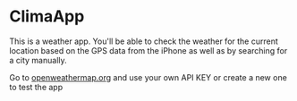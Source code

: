#  ClimaApp

This is a weather app.
You'll be able to check the weather for the current location based on the GPS data from the iPhone as well as by searching for a city manually. 

Go to [openweathermap.org](https://openweathermap.org/api) and use your own API KEY or create a new one to test the app

